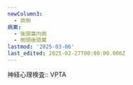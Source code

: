 ```yaml
---
newColumn3:
  - 両側
病巣:
  - 後頭葉内側
  - 側頭後頭葉
lastmod: '2025-03-06'
last_edited: 2025-02-27T00:00:00.000Z
---
```


神経心理検査:: VPTA
